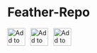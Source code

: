 # Feather-Repo
  <div>
    <a href="https://intradeus.github.io/http-protocol-redirector?r=altstore://source?url=https://raw.githubusercontent.com/actuallyaridan/NeoFreeBird/refs/heads/main/AltSource.json"><img src="./Branding/badges/add_to_altstore.png" alt="Add to AltStore" height="40"></a>
    &nbsp;
    <a href="https://intradeus.github.io/http-protocol-redirector?r=sidestore://source?url=https://raw.githubusercontent.com/actuallyaridan/NeoFreeBird/refs/heads/main/AltSource.json"><img src="./Branding/badges/add_to_sidestore.png" alt="Add to SideStore" height="40"></a>
    &nbsp;
    <a href="https://intradeus.github.io/http-protocol-redirector?r=feather://source/https://raw.githubusercontent.com/DeAthBo/Feather-Repo/refs/heads/main/Kazumi.json"><img src="./Branding/badges/add_to_feather.png" alt="Add to Feather" height="40"></a>
    &nbsp;
  </div>
